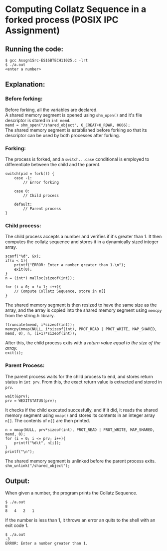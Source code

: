 # Computing Collatz Sequence in a forked process (POSIX IPC Assignment)  

## Running the code:  

```
$ gcc Assgn1Src-ES16BTECH11025.c -lrt
$ ./a.out
<enter a number>
```

## Explanation: 

### Before forking: 

Before forking, all the variables are declared.  
A shared memory segment is opened using `shm_open()` and it's file descriptor is stored in `int memd`.  
`memd = shm_open("/shared_object", O_CREAT+O_RDWR, 0666);`  
The shared memory segment is established before forking so that its descriptor can be used by both processes after forking.

### Forking:

The process is forked, and a `switch...case` conditional is employed to differentiate between the child and the parent.  
  

```
switch(pid = fork()) {
	case -1:
		// Error forking

	case 0: 
		// Child process

	default:
		// Parent process
}
```

### Child process:

The child process accepts a number and verifies if it's greater than 1. It then computes the collatz sequence and stores it in a dynamically sized integer array.  
  

```
scanf("%d", &x);
if(x < 1){
	printf("ERROR: Enter a number greater than 1.\n");
	exit(0);
}
n = (int*) malloc(sizeof(int));

for (i = 0; x != 1; i++){
	// Compute Collatz Sequence, store in n[]
}
```

The shared memory segment is then resized to have the same size as the array, and the array is copied into the shared memory segment using `memcpy` from the string.h library.  
  

```
ftruncate(memd, i*sizeof(int));
memcpy(mmap(NULL, i*sizeof(int), PROT_READ | PROT_WRITE, MAP_SHARED, memd, 0), n, (i+1)*sizeof(int));
```

After this, the child process exits with a *return value equal to the size of the array.*  
`exit(i);`  

### Parent Process:

The parent process waits for the child process to end, and stores return status in `int prv`. From this, the exact return value is extracted and stored in `prv`.  

```
wait(&prv);
prv = WEXITSTATUS(prv);
```  

It checks if the child executed succesfully, and if it did, it reads the shared memory segment using `mmap()` and stores its contents in an integer array `n[]`. The contents of `n[]` are then printed.
  
```
n = mmap(NULL, prv*sizeof(int), PROT_READ | PROT_WRITE, MAP_SHARED, memd, 0);
for (i = 0; i <= prv; i++){
	printf("%d\t", n[i]);
}
printf("\n");
```

The shared memory segment is unlinked before the parent process exits.  
`shm_unlink("/shared_object");`


## Output:

When given a number, the program prints the Collatz Sequence.  

```
$ ./a.out
8
8	4	2	1
```

If the number is less than 1, it throws an error an quits to the shell with an exit code 1.

```
$ ./a.out
-3
ERROR: Enter a number greater than 1.
```